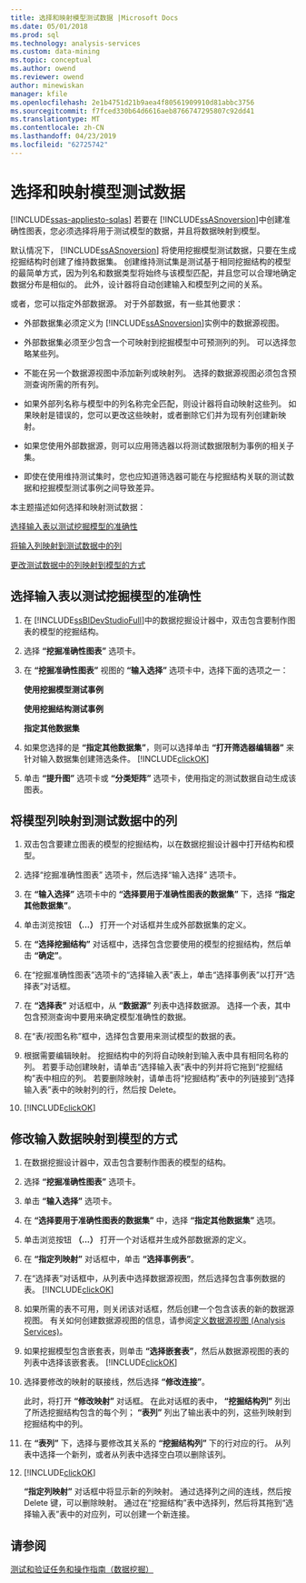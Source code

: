 ```yaml
---
title: 选择和映射模型测试数据 |Microsoft Docs
ms.date: 05/01/2018
ms.prod: sql
ms.technology: analysis-services
ms.custom: data-mining
ms.topic: conceptual
ms.author: owend
ms.reviewer: owend
author: minewiskan
manager: kfile
ms.openlocfilehash: 2e1b4751d21b9aea4f80561909910d81abbc3756
ms.sourcegitcommit: f7fced330b64d6616aeb8766747295807c92dd41
ms.translationtype: MT
ms.contentlocale: zh-CN
ms.lasthandoff: 04/23/2019
ms.locfileid: "62725742"
---
```

# <a name="choose-and-map-model-testing-data"></a>选择和映射模型测试数据
[!INCLUDE[ssas-appliesto-sqlas](../../includes/ssas-appliesto-sqlas.md)]
  若要在 [!INCLUDE[ssASnoversion](../../includes/ssasnoversion-md.md)]中创建准确性图表，您必须选择将用于测试模型的数据，并且将数据映射到模型。  
  
 默认情况下， [!INCLUDE[ssASnoversion](../../includes/ssasnoversion-md.md)] 将使用挖掘模型测试数据，只要在生成挖掘结构时创建了维持数据集。 创建维持测试集是测试基于相同挖掘结构的模型的最简单方式，因为列名和数据类型将始终与该模型匹配，并且您可以合理地确定数据分布是相似的。 此外，设计器将自动创建输入和模型列之间的关系。  
  
 或者，您可以指定外部数据源。 对于外部数据，有一些其他要求：  
  
-   外部数据集必须定义为 [!INCLUDE[ssASnoversion](../../includes/ssasnoversion-md.md)]实例中的数据源视图。  
  
-   外部数据集必须至少包含一个可映射到挖掘模型中可预测列的列。 可以选择忽略某些列。  
  
-   不能在另一个数据源视图中添加新列或映射列。 选择的数据源视图必须包含预测查询所需的所有列。  
  
-   如果外部列名称与模型中的列名称完全匹配，则设计器将自动映射这些列。 如果映射是错误的，您可以更改这些映射，或者删除它们并为现有列创建新映射。  
  
-   如果您使用外部数据源，则可以应用筛选器以将测试数据限制为事例的相关子集。  
  
-   即使在使用维持测试集时，您也应知道筛选器可能在与挖掘结构关联的测试数据和挖掘模型测试事例之间导致差异。  
  
 本主题描述如何选择和映射测试数据：  
  
 [选择输入表以测试挖掘模型的准确性](#bkmk_SelectInputs)  
  
 [将输入列映射到测试数据中的列](#bkmk_MapColumns)  
  
 [更改测试数据中的列映射到模型的方式](#bkmk_ChangeMappings)  
  
##  <a name="bkmk_SelectInputs"></a> 选择输入表以测试挖掘模型的准确性  
  
1.  在 [!INCLUDE[ssBIDevStudioFull](../../includes/ssbidevstudiofull-md.md)]中的数据挖掘设计器中，双击包含要制作图表的模型的挖掘结构。  
  
2.  选择 **“挖掘准确性图表”** 选项卡。  
  
3.  在 **“挖掘准确性图表”** 视图的 **“输入选择”** 选项卡中，选择下面的选项之一：  
  
     **使用挖掘模型测试事例**  
  
     **使用挖掘结构测试事例**  
  
     **指定其他数据集**  
  
4.  如果您选择的是 **“指定其他数据集”**，则可以选择单击 **“打开筛选器编辑器”** 来针对输入数据集创建筛选条件。 [!INCLUDE[clickOK](../../includes/clickok-md.md)]  
  
5.  单击 **“提升图”** 选项卡或 **“分类矩阵”** 选项卡，使用指定的测试数据自动生成该图表。  
  
##  <a name="bkmk_MapColumns"></a> 将模型列映射到测试数据中的列  
  
1.  双击包含要建立图表的模型的挖掘结构，以在数据挖掘设计器中打开结构和模型。  
  
2.  选择“挖掘准确性图表”  选项卡，然后选择“输入选择”  选项卡。  
  
3.  在 **“输入选择”** 选项卡中的 **“选择要用于准确性图表的数据集”** 下，选择 **“指定其他数据集”**。  
  
4.  单击浏览按钮 **（...）** 打开一个对话框并生成外部数据集的定义。  
  
5.  在 **“选择挖掘结构”** 对话框中，选择包含您要使用的模型的挖掘结构，然后单击 **“确定”**。  
  
6.  在“挖掘准确性图表”选项卡的“选择输入表”表上，单击“选择事例表”以打开“选择表”对话框。  
  
7.  在 **“选择表”** 对话框中，从 **“数据源”** 列表中选择数据源。 选择一个表，其中包含预测查询中要用来确定模型准确性的数据。  
  
8.  在“表/视图名称”框中，选择包含要用来测试模型的数据的表。  
  
9. 根据需要编辑映射。 挖掘结构中的列将自动映射到输入表中具有相同名称的列。 若要手动创建映射，请单击“选择输入表”表中的列并将它拖到“挖掘结构”表中相应的列。 若要删除映射，请单击将“挖掘结构”表中的列链接到“选择输入表”表中的映射列的行，然后按 Delete。  
  
10. [!INCLUDE[clickOK](../../includes/clickok-md.md)]  
  
##  <a name="bkmk_ChangeMappings"></a> 修改输入数据映射到模型的方式  
  
1.  在数据挖掘设计器中，双击包含要制作图表的模型的结构。  
  
2.  选择 **“挖掘准确性图表”** 选项卡。  
  
3.  单击 **“输入选择”** 选项卡。  
  
4.  在 **“选择要用于准确性图表的数据集”** 中，选择 **“指定其他数据集”** 选项。  
  
5.  单击浏览按钮 **（...）** 打开一个对话框并生成外部数据源的定义。  
  
6.  在 **“指定列映射”** 对话框中，单击 **“选择事例表”**。  
  
7.  在“选择表”对话框中，从列表中选择数据源视图，然后选择包含事例数据的表。 [!INCLUDE[clickOK](../../includes/clickok-md.md)]  
  
8.  如果所需的表不可用，则关闭该对话框，然后创建一个包含该表的新的数据源视图。 有关如何创建数据源视图的信息，请参阅[定义数据源视图 (Analysis Services)](../../analysis-services/multidimensional-models/defining-a-data-source-view-analysis-services.md)。  
  
9. 如果挖掘模型包含嵌套表，则单击 **“选择嵌套表”**，然后从数据源视图的表的列表中选择该嵌套表。 [!INCLUDE[clickOK](../../includes/clickok-md.md)]  
  
10. 选择要修改的映射的联接线，然后选择 **“修改连接”**。  
  
     此时，将打开 **“修改映射”** 对话框。 在此对话框的表中， **“挖掘结构列”** 列出了所选挖掘结构包含的每个列； **“表列”** 列出了输出表中的列，这些列映射到挖掘结构中的列。  
  
11. 在 **“表列”** 下，选择与要修改其关系的 **“挖掘结构列”** 下的行对应的行。 从列表中选择一个新列，或者从列表中选择空白项以删除该列。  
  
12. [!INCLUDE[clickOK](../../includes/clickok-md.md)]  
  
     **“指定列映射”** 对话框中将显示新的列映射。 通过选择列之间的连线，然后按 Delete 键，可以删除映射。 通过在“挖掘结构”表中选择列，然后将其拖到“选择输入表”表中的对应列，可以创建一个新连接。  
  
## <a name="see-also"></a>请参阅  
 [测试和验证任务和操作指南（数据挖掘）](../../analysis-services/data-mining/testing-and-validation-tasks-and-how-tos-data-mining.md)  
  
  
